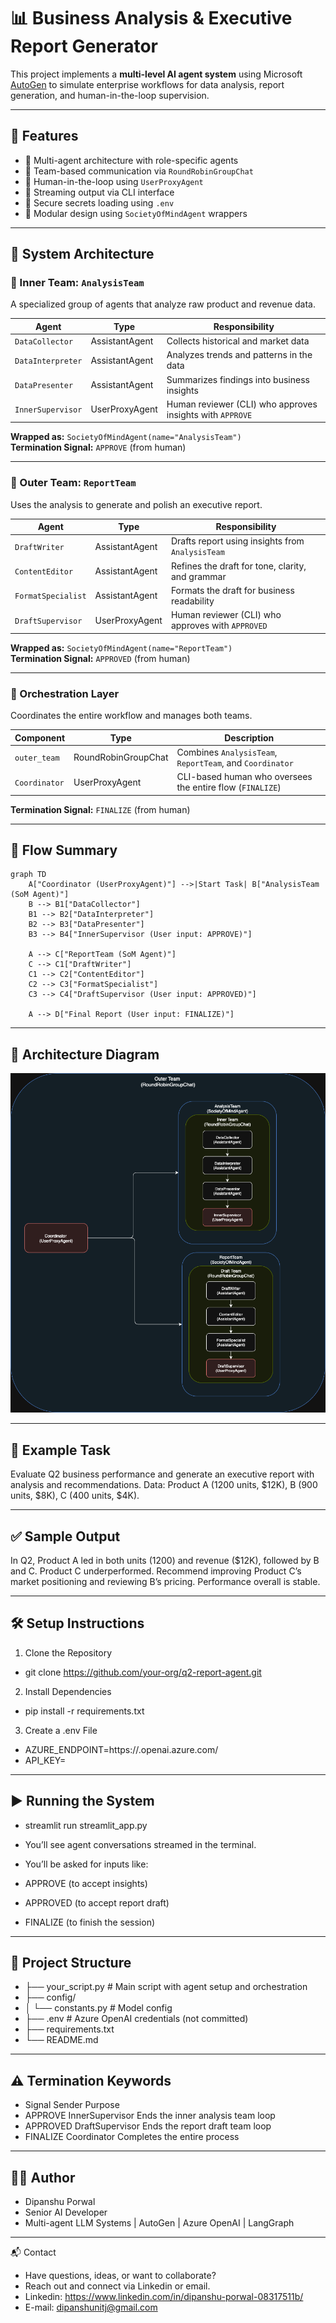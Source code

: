 # 📊 Business Analysis & Executive Report Generator

This project implements a **multi-level AI agent system** using Microsoft [AutoGen](https://github.com/microsoft/autogen) to simulate enterprise workflows for data analysis, report generation, and human-in-the-loop supervision.

---

## 🚀 Features

- 🧠 Multi-agent architecture with role-specific agents
- 🔁 Team-based communication via `RoundRobinGroupChat`
- 👤 Human-in-the-loop using `UserProxyAgent`
- 💬 Streaming output via CLI interface
- 🔐 Secure secrets loading using `.env`
- 🧩 Modular design using `SocietyOfMindAgent` wrappers

---

## 🧠 System Architecture

### 🔹 Inner Team: `AnalysisTeam`

A specialized group of agents that analyze raw product and revenue data.

| Agent | Type | Responsibility |
|-------|------|----------------|
| `DataCollector` | AssistantAgent | Collects historical and market data |
| `DataInterpreter` | AssistantAgent | Analyzes trends and patterns in the data |
| `DataPresenter` | AssistantAgent | Summarizes findings into business insights |
| `InnerSupervisor` | UserProxyAgent | Human reviewer (CLI) who approves insights with `APPROVE` |

**Wrapped as:** `SocietyOfMindAgent(name="AnalysisTeam")`  
**Termination Signal:** `APPROVE` (from human)

---

### 🔹 Outer Team: `ReportTeam`

Uses the analysis to generate and polish an executive report.

| Agent | Type | Responsibility |
|-------|------|----------------|
| `DraftWriter` | AssistantAgent | Drafts report using insights from `AnalysisTeam` |
| `ContentEditor` | AssistantAgent | Refines the draft for tone, clarity, and grammar |
| `FormatSpecialist` | AssistantAgent | Formats the draft for business readability |
| `DraftSupervisor` | UserProxyAgent | Human reviewer (CLI) who approves with `APPROVED` |

**Wrapped as:** `SocietyOfMindAgent(name="ReportTeam")`  
**Termination Signal:** `APPROVED` (from human)

---

### 🔹 Orchestration Layer

Coordinates the entire workflow and manages both teams.

| Component | Type | Description |
|----------|------|-------------|
| `outer_team` | RoundRobinGroupChat | Combines `AnalysisTeam`, `ReportTeam`, and `Coordinator` |
| `Coordinator` | UserProxyAgent | CLI-based human who oversees the entire flow (`FINALIZE`) |

**Termination Signal:** `FINALIZE` (from human)

---

## 🧩 Flow Summary

```mermaid
graph TD
    A["Coordinator (UserProxyAgent)"] -->|Start Task| B["AnalysisTeam (SoM Agent)"]
    B --> B1["DataCollector"]
    B1 --> B2["DataInterpreter"]
    B2 --> B3["DataPresenter"]
    B3 --> B4["InnerSupervisor (User input: APPROVE)"]

    A --> C["ReportTeam (SoM Agent)"]
    C --> C1["DraftWriter"]
    C1 --> C2["ContentEditor"]
    C2 --> C3["FormatSpecialist"]
    C3 --> C4["DraftSupervisor (User input: APPROVED)"]

    A --> D["Final Report (User input: FINALIZE)"]
```

---

## 🧠 Architecture Diagram
![Architecture Diagram](flow_diagram.png)

---

## 📄 Example Task

Evaluate Q2 business performance and generate an executive report with analysis and recommendations.
Data: Product A (1200 units, $12K), B (900 units, $8K), C (400 units, $4K).

---

## ✅ Sample Output
In Q2, Product A led in both units (1200) and revenue ($12K), followed by B and C. Product C underperformed. Recommend improving Product C’s market positioning and reviewing B’s pricing. Performance overall is stable.

---

## 🛠️ Setup Instructions

1. Clone the Repository
- git clone https://github.com/your-org/q2-report-agent.git

2. Install Dependencies
- pip install -r requirements.txt

3. Create a .env File
- AZURE_ENDPOINT=https://<your-endpoint>.openai.azure.com/
- API_KEY=<your-api-key>

---

## ▶️ Running the System
- streamlit run streamlit_app.py 

- You’ll see agent conversations streamed in the terminal.
- You’ll be asked for inputs like:

- APPROVE (to accept insights)

- APPROVED (to accept report draft)

- FINALIZE (to finish the session)

---

##  📁 Project Structure
- ├── your_script.py           # Main script with agent setup and orchestration
- ├── config/
- │   └── constants.py         # Model config
- ├── .env                     # Azure OpenAI credentials (not committed)
- ├── requirements.txt
- └── README.md

---

## ⚠️ Termination Keywords
- Signal	Sender	Purpose
- APPROVE	InnerSupervisor	Ends the inner analysis team loop
- APPROVED	DraftSupervisor	Ends the report draft team loop
- FINALIZE	Coordinator	Completes the entire process

---

##  👨‍💻 Author
- Dipanshu Porwal
- Senior AI Developer
- Multi-agent LLM Systems | AutoGen | Azure OpenAI | LangGraph

---

📬 Contact
- Have questions, ideas, or want to collaborate?
- Reach out and connect via Linkedin or email.
- Linkedin: https://www.linkedin.com/in/dipanshu-porwal-08317511b/
- E-mail: dipanshunitj@gmail.com


